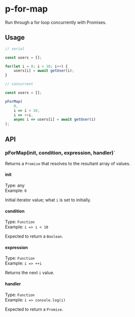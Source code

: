 # p-for-map

Run through a for loop concurrently with Promises.

## Usage

``` javascript
// serial

const users = [];

for(let i = 0; i < 10; i++) {
	users[i] = await getUser(i);
}

// concurrent

const users = [];

pForMap(
	0,
	i => i < 10,
	i => ++i,
	async i => users[i] = await getUser(i)
);
```

## API

### pForMap(init, condition, expression, handler)`

Returns a `Promise` that resolves to the resultant array of values.

#### init

Type: any<br>
Example: `0`

Initial iterator value; what `i` is set to initially.

#### condition

Type: `Function`<br>
Example: `i => i < 10`

Expected to return a `Boolean`.

#### expression

Type: `Function`<br>
Example: `i => ++i`

Returns the next `i` value.

#### handler

Type: `Function`<br>
Example: `i => console.log(i)`

Expected to return a `Promise`.
